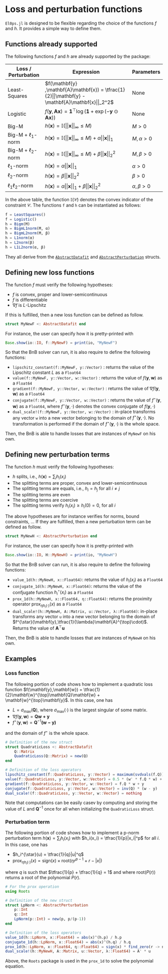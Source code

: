 # Loss and perturbation functions

`El0ps.jl` is designed to be flexible regarding the choice of the functions $f$ and $h$.
It provides a simple way to define them.


## Functions already supported

The following functions $f$ and $h$ are already supported by the package:

| Loss / Perturbation        | Expression | Parameters
|--------------|-----|---|
| Least-Squares |  $f(\mathbf{y} ,\mathbf{A}\mathbf{x}) = \tfrac{1}{2}\|\|\mathbf{y} - \mathbf{A}\mathbf{x}\|\|_2^2$ | None |
| Logistic      |  $f(\mathbf{y} ,\mathbf{A}\mathbf{x}) = \mathbf{1}^{\top}\log(\mathbf{1} + \exp(-\mathbf{y}\odot\mathbf{A}\mathbf{x}))$ | None |
| Big-M |  $h(\mathbf{x}) = \mathbb{I}(\|\|\mathbf{x}\|\|_{\infty} \leq M)$ | $M > 0$ |
| Big-M + $\ell_1$-norm      |  $h(\mathbf{x}) = \mathbb{I}(\|\|\mathbf{x}\|\|_{\infty} \leq M) + \alpha\|\|\mathbf{x}\|\|_1$ | $M,\alpha > 0$ |
| Big-M + $\ell_2$-norm      |  $h(\mathbf{x}) = \mathbb{I}(\|\|\mathbf{x}\|\|_{\infty} \leq M) + \beta\|\|\mathbf{x}\|\|_2^2$ | $M,\beta > 0$ |
| $\ell_1$-norm      |  $h(\mathbf{x}) = \alpha\|\|\mathbf{x}\|\|_1$ | $\alpha > 0$ |
| $\ell_2$-norm      |  $h(\mathbf{x}) = \beta\|\|\mathbf{x}\|\|_2^2$ | $\beta > 0$ |
| $\ell_1\ell_2$-norm      |  $h(\mathbf{x}) = \alpha\|\|\mathbf{x}\|\|_1 + \beta\|\|\mathbf{x}\|\|_2^2$ | $\alpha,\beta > 0$ |

In the above table, the function $\mathbb{I}(\mathcal{C})$ denotes the convex indicator of the constraint $\mathcal{C}$.
The functions `f` and `h` can be instantiated as follows:
```julia
f = LeastSquares()
f = Logistic()
h = Bigm(M)
h = BigmL1norm(M, α)
h = BigmL2norm(M, β)
h = L1norm(α)
h = L2norm(β)
h = L1L2norm(α, β)
```
They all derive from the [`AbstractDatafit`](@ref) and [`AbstractPerturbation`](@ref) structs.

## Defining new loss functions

The function $f$ must verify the following hypotheses:
* $f$ is convex, proper and lower-semicontinuous
* $f$ is differentiable
* $\nabla f$ is $L$-Lipschitz

If this is fulfilled, then a new loss function can be defined as follow.
```julia
struct MyNewF <: AbstractDatafit end
```

For instance, the user can specify how it is pretty-printed with
```julia
Base.show(io::IO, f::MyNewF) = print(io, "MyNewF")
```

So that the BnB solver can run, it is also require to define the following functions:

* `lipschitz_constant(f::MyNewF, y::Vector)` : returns the value of the Lipschitz constant $L$ as a `Float64` 
* `value(f::MyNewF, y::Vector, w::Vector)` : returns the value of $f(\mathbf{y},\mathbf{w})$ as a `Float64` 
* `gradient(f::MyNewF, y::Vector, w::Vector)` : returns the value of $\nabla f(\mathbf{y},\mathbf{w})$ as a `Float64` 
* `conjugate(f::MyNewF, y::Vector, w::Vector)` : returns the value of $f^{\star}(\mathbf{y},\mathbf{w})$ as a `Float64`, where $f^{\star}(\mathbf{y},\cdot)$ denotes the convex conjugate of $f(\mathbf{y},\cdot)$
* `dual_scale!(f::MyNewF, y::Vector, w::Vector)` : in-place transforms any vector `w` into a new vector belonging to the domain of $f^{\star}(\mathbf{y},\cdot)$. No transformation is performed if the domain of $f^{\star}(\mathbf{y},\cdot)$ is the whole space.

Then, the BnB is able to handle losses that are instances of `MyNewF` on his own.

## Defining new perturbation terms

The function $h$ must verify the following hypotheses:
* $h$ splits, i.e., $h(\mathbf{x}) = \sum_{i} h_i(x_i)$
* The splitting terms are proper, convex and lower-semicontinuous
* The splitting terms are equals, i.e., $h_i=h_j$ for all $i \neq j$
* The splitting terms are even
* The splitting terms are coercive
* The splitting terms verify $h_i(x_i) \geq h_i(0) = 0$, for all $i$

The above hypotheses are for instance verifies for norms, bound constraints, ...
If they are fulfilled, then a new perturbation term can be defined as follow.
```julia
struct MyNewH <: AbstractPerturbation end
```

For instance, the user can specify how it is pretty-printed with
```julia
Base.show(io::IO, H::MyNewH) = print(io, "MyNewH")
```

So that the BnB solver can run, it is also require to define the following functions:
* `value_1d(h::MyNewH, x::Float64)`: returns the value of $h_i(x_i)$ as a `Float64` 
* `conjugate_1d(h::MyNewH, x::Float64)`: returns the value of the confjugate function $h_i^{\star}(x_i)$ as a `Float64` 
* `prox_1d(h::MyNewH, x::Float64, η::Float64)`: returns the proximity operator $\mathrm{prox}_{\eta h_i(\cdot)}(x)$ as a `Float64`
* `dual_scale!(h::MyNewH, A::Matrix, u::Vector, λ::Float64)`: in-place transforms any vector `u` into a new vector belonging to the domain of $f^{\star}(\mathbf{y},\tfrac{1}{\lambda}\mathbf{A}^{\top}\cdot)$. Returns the value of $\mathbf{A}^{\top}\mathbf{u}$

Then, the BnB is able to handle losses that are instances of `MyNewH` on his own.

## Examples

### Loss function

The following portion of code shows how to implement a quadratic loss function $f(\mathbf{y},\mathbf{w}) = \tfrac{1}{2}\mathbf{w}^{\top}\mathbf{Q}\mathbf{w} + \mathbf{w}^{\top}\mathbf{y}$.
In this case, one has
* $L = \sigma_{\max} (\mathbf{Q})$, where $\sigma_{\max}(\cdot)$ is the largest singular of some matrix.
* $\nabla f(\mathbf{y},\mathbf{w}) = \mathbf{Qw + y}$
* $f^{\star}(\mathbf{y},\mathbf{w}) = \mathbf{Q}^{-1}\mathbf{(w - y)}$

and the domain of $f^{\star}$ is the whole space.

```julia
# Definition of the new struct 
struct QuadraticLoss <: AbstractDatafit 
    Q::Matrix
    QuadraticLoss(Q::Matrix) = new(Q)
end

# Definition of the loss operators
lipschitz_constant(f::QuadraticLoss, y::Vector) = maximum(svdvals(f.Q))
value(f::QuadraticLoss, y::Vector, w::Vector) = 0.5 * (w' * f.Q * w) + w' * y
gradient(f::QuadraticLoss, y::Vector, w::Vector) = f.Q * w + y
conjugate(f::QuadraticLoss, y::Vector, w::Vector) = inv(Q) * (w - y)
dual_scale!(f::QuadraticLoss, y::Vector, w::Vector) = nothing
```

Note that computations can be easily casev by computing and storing the value of $L$ and $\mathbf{Q}^{-1}$ once for all when initializing the `QuadraticLoss` struct.

### Perturbation term

The following portion of code shows how to implement a p-norm perturbation term $h(\mathbf{x}) = \sum_{i}h_i(x_i)$
 with $h_i(x_i) = \tfrac{1}{p}|x_i|^p$ for all $i$.
In this case, one has
* $h_i^{\star}(u) = \tfrac{1}{q}|u|^q$
* $\mathrm{prox}_{\eta h_i(\cdot)}(x) = \mathrm{sign}(x) \times \mathrm{root}(\eta r^{p-1}+r-|x|)$

where $q$ is such that $\tfrac{1}{p} + \tfrac{1}{q} = 1$ and where $\mathrm{root}(P(r))$ returns a root of the polynomial $P(r)$.

```julia
# For the prox operation
using Roots

# Definition of the new struct 
struct LpNorm <: AbstractPerturbation
    p::Int
    q::Int
    LpNorm(p::Int) = new(p, p/(p-1))
end

# Definition of the loss operators
value_1d(h::LpNorm, x::Float64) = abs(x)^(h.p) / h.p
conjugate_1d(h::LpNorm, x::Float64) = abs(x)^(h.q) / h.q
prox_1d(h::LpNorm, x::Float64, η::Float64) = sign(x) * find_zero(r -> ηr^(h.p-1) + r - abs(x), 0) 
dual_scale!(h::MyNewH, A::Matrix, u::Vector, λ::Float64) = A' * u
```

Above, the `Roots` package is used in the `prox_1d` to solve the polynomial equation.